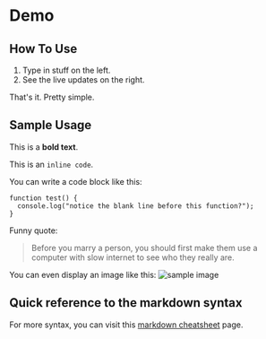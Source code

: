 # Demo

## How To Use

1. Type in stuff on the left.
2. See the live updates on the right.

That's it. Pretty simple.

## Sample Usage

This is a **bold text**.

This is an `inline code`.

You can write a code block like this:

```
function test() {
  console.log("notice the blank line before this function?");
}
```

Funny quote:

> Before you marry a person, you should first make them use a computer with slow internet to see who they really are.

You can even display an image like this:
![sample image](https://upload.wikimedia.org/wikipedia/commons/thumb/3/33/Kobe_Mosaic15s3072.jpg/160px-Kobe_Mosaic15s3072.jpg 'Halloween display in Kobe, Japan')

## Quick reference to the markdown syntax

For more syntax, you can visit this [markdown cheatsheet](https://www.markdownguide.org/cheat-sheet/) page.
